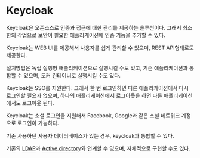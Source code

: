 # Keycloak

Keycloak은 오픈소스로 인증과 접근에 대한 관리를 제공하는 솔루션이다. 그래서 최소한의 작업으로 보안이 필요한 애플리케이션에 인증 기능을 추가할 수 있다. <br/>

Keycloak는 WEB UI를 제공해서 사용자를 쉽게 관리할 수 있으며, REST API형태로도 제공한다. <br/>

설치방법은 독립 실행형 애플리케이션으로 실행시킬 수도 있고, 기존 애플리케이션과 통합할 수 있으며, 도커 컨테이너로 실행시킬 수도 있다.<br/>

Keycloak는 SSO를 지원한다. 그래서 한 번 로그인하면 다른 애플리케이션에서 다시 로그인할 필요가 없으며, 하나의 애플리케이션에서 로그아웃을 하면 다른 애플리케이션에서도 로그아웃 된다.<br/>

Keycloak는 소셜 로그인을 지원해서 Facebook, Google과 같은 소셜 네트워크 계정으로 로그인이 가능하다.<br/>

기존 사용하던 사용자 데이터베이스가 있는 경우, keycloak과 통합할 수 있다.<br/>

기존의 [LDAP](https://ko.wikipedia.org/wiki/LDAP)과 [Active directory](https://ko.wikipedia.org/wiki/%EC%95%A1%ED%8B%B0%EB%B8%8C_%EB%94%94%EB%A0%89%ED%84%B0%EB%A6%AC)와 연계할 수 있으며, 자체적으로 구현할 수도 있다.





